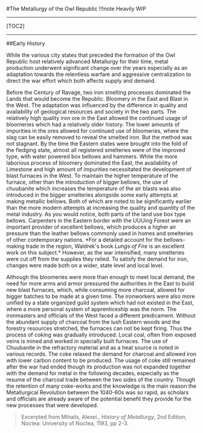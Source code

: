 #The Metallurgy of the Owl Republic
!!!note Heavily WIP

***
[TOC2]

***

##Early History

While the various city states that preceded the formation of the Owl Republic host relatively advanced Metallurgy for their time, metal production underwent significant change over the years especially as an adaptation towards the relentless warfare and aggressive centralization to direct the war effort which both affects supply and demand.

Before the Century of Ravage, two iron smelting processes dominated the Lands that would become the Republic. Bloomery in the East and Blast in the West. The adaptation was influenced by the difference in quality and availability of geological resources and society in the two parts. The relatively high quality iron ore in the East allowed the continued usage of bloomeries which had a relatively older history. The lower amounts of impurities in the ores allowed for continued use of bloomeries, where the slag can be easily removed to reveal the smelted iron. But the method was not stagnant. By the time the Eastern states were brought into the fold of the fledging state, almost all registered smelteries were of the improved type, with water powered box bellows and hammers. While the more laborious process of bloomery dominated the East, the availability of Limestone and high amount of impurities necessitated the development of blast furnaces in the West. To maintain the higher temperature of the furnace, other than the introduction of bigger bellows, the use of chuubanite which increases the temperature of the air blasts was also introduced in the bigger smelteries alongside some early attempts at making metallic bellows. Both of which are noted to be significantly earlier than the more modern attempts at increasing the quality and quantity of the metal industry. As you would notice, both parts of the land use box type bellows. Carpenters in the Eastern border with the UUUing Forest were an important provider of excellent bellows, which produces a higher air pressure than the leather bellows commonly used in homes and smelteries of other contemporary nations. \*For a detailed account for the bellows-making trade in the region, Waldrek's book *Lungs of Fire* is an excellent work on this subject.* However, as the war intensified, many smelteries were cut off from the supplies they relied. To satisfy the demand for iron, changes were made both on a wider, state level and local level.

Although the bloomeries were more than enough to meet local demand, the need for more arms and armor pressured the authorities in the East to build new blast furnaces, which, while consuming more charcoal, allowed for bigger batches to be made at a given time. The ironworkers were also more unified by a state organized guild system which had not existed in the East, where a more personal system of apprenticeship was the norm. The ironmasters and officials of the West faced a different predicament. Without the abundant supply of charcoal from the lush Eastern woods and the forestry resources stretched, the furnaces can not be kept firing. Thus the process of coking was gradually introduced. Local coal, often from exposed veins is mined and worked in specially built furnaces. The use of Chuubanite in the refractory material and as a heat source is noted in various records. The coke relaxed the demand for charcoal and allowed iron with lower carbon content to be produced. The usage of coke still remained after the war had ended though its production was not expanded together with the demand for metal in the following decades, especially as the resume of the charcoal trade between the two sides of the country. Though the retention of many coke-works and the knowledge is the main reason the Metallurgical Revolution between the 1040-60s was so rapid, as scholars and officials are already aware of the potential benefit they provide for the new processes that were developed.

>Excerpted from Mihails, Alexei., *History of Metallurgy*, 2nd Edition, Noctea: University of Noctea, 1193, pp 2-3.
